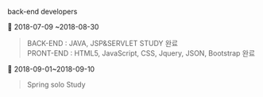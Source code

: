 
back-end developers

:memo: 2018-07-09 ~2018-08-30 
> BACK-END : JAVA, JSP&SERVLET STUDY 완료 </br>
PRONT-END : HTML5, JavaScript, CSS, Jquery, JSON, Bootstrap 완료</br> 

:memo: 2018-09-01~2018-09-10 
> Spring solo Study 
 
